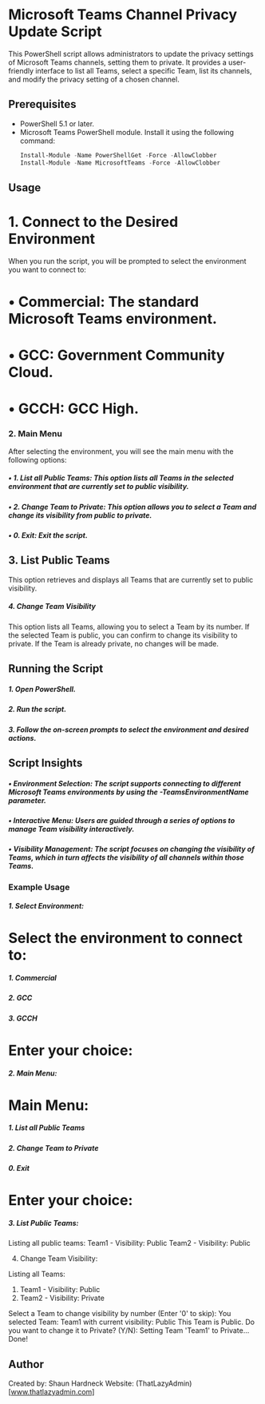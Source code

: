 # Microsoft Teams Channel Privacy Update Script

This PowerShell script allows administrators to update the privacy settings of Microsoft Teams channels, setting them to private. It provides a user-friendly interface to list all Teams, select a specific Team, list its channels, and modify the privacy setting of a chosen channel.

## Prerequisites
- PowerShell 5.1 or later.
- Microsoft Teams PowerShell module. Install it using the following command:
  ```powershell
  Install-Module -Name PowerShellGet -Force -AllowClobber
  Install-Module -Name MicrosoftTeams -Force -AllowClobber
  ```

## Usage
# 1. Connect to the Desired Environment

When you run the script, you will be prompted to select the environment you want to connect to:
# •	Commercial: The standard Microsoft Teams environment.
# •	GCC: Government Community Cloud.
# •	GCCH: GCC High.

### 2. Main Menu

After selecting the environment, you will see the main menu with the following options:
##### •	1. List all Public Teams: This option lists all Teams in the selected environment that are currently set to public visibility.
##### •	2. Change Team to Private: This option allows you to select a Team and change its visibility from public to private.
##### •	0. Exit: Exit the script.

## 3. List Public Teams

This option retrieves and displays all Teams that are currently set to public visibility.

##### 4. Change Team Visibility

This option lists all Teams, allowing you to select a Team by its number. If the selected Team is public, you can confirm to change its visibility to private. If the Team is already private, no changes will be made.

## Running the Script
##### 1.	Open PowerShell.
##### 2.	Run the script.
##### 3.	Follow the on-screen prompts to select the environment and desired actions.

## Script Insights
##### •	Environment Selection: The script supports connecting to different Microsoft Teams environments by using the -TeamsEnvironmentName parameter.
##### •	Interactive Menu: Users are guided through a series of options to manage Team visibility interactively.
##### •	Visibility Management: The script focuses on changing the visibility of Teams, which in turn affects the visibility of all channels within those Teams.

### Example Usage
##### 1.	Select Environment:

# Select the environment to connect to:
##### 1. Commercial
##### 2. GCC
##### 3. GCCH

# Enter your choice:
##### 2.	Main Menu:

# Main Menu:
##### 1. List all Public Teams
##### 2. Change Team to Private
##### 0. Exit

# Enter your choice:
##### 3.	List Public Teams:

Listing all public teams:
Team1 - Visibility: Public
Team2 - Visibility: Public

4.	Change Team Visibility:

Listing all Teams:
1. Team1 - Visibility: Public
2. Team2 - Visibility: Private

Select a Team to change visibility by number (Enter '0' to skip):
You selected Team: Team1 with current visibility: Public
This Team is Public. Do you want to change it to Private? (Y/N):
Setting Team 'Team1' to Private... Done!








## Author
Created by: Shaun Hardneck
Website: (ThatLazyAdmin)[www.thatlazyadmin.com]

